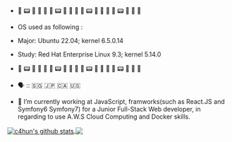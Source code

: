 - 🧪 📟 🥼 🔬 🧬 🧪 📟 🥼 🔬 🧬 🧪 📟 🥼 🔬 🧬 🧪 📟 🥼 🔬 🧬
- OS used as following :
- Major: Ubuntu 22.04; kernel 6.5.0.14
- Study: Red Hat Enterprise Linux 9.3; kernel 5.14.0
- 🧪 📟 🥼 🔬 🧬 🧪 📟 🥼 🔬 🧬 🧪 📟 🥼 🔬 🧬 🧪 📟 🥼 🔬 🧬 

- 🗣️ :: 🇸🇬 🇯🇵 🇨🇦 🇺🇸
- 🌱 I’m currently working at JavaScript, framworks(such as React.JS and Symfony6 Symfony7) for a Junior Full-Stack Web developer, in regarding to use A.W.S Cloud Computing and Docker skills.


<!---
c4hun/c4hun is a ✨ special ✨ repository because its `README.md` (this file) appears on your GitHub profile.
You can click the Preview link to take a look at your changes.
--->

<a href="https://github.com/anuraghazra/github-readme-stats">
  <img align="center" src="https://github-readme-stats.anuraghazra1.vercel.app/api?username=c4hun&show_icons=true&include_all_commits=true&theme=material-palenight" alt="c4hun's github stats" />
</a>

<a href="https://github.com/anuraghazra/github-readme-stats">
  <img align="center" src="https://github-readme-stats.vercel.app/api/top-langs/?username=c4hun&theme=material-palenight" /> 
</a>
